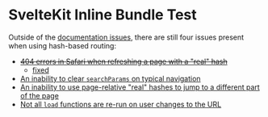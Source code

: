 # SvelteKit Inline Bundle Test

Outside of the [documentation issues](https://github.com/sveltejs/kit/issues/13233), there are still four issues present when using hash-based routing:

- ~~[404 errors in Safari when refreshing a page with a "real" hash](https://github.com/sveltejs/kit/issues/13318)~~
	- [fixed](https://github.com/sveltejs/kit/pull/13321)
- [An inability to clear `searchParams` on typical navigation](https://github.com/sveltejs/kit/issues/13319)
- [An inability to use page-relative "real" hashes to jump to a different part of the page](https://github.com/sveltejs/kit/issues/13320)
- [Not all `load` functions are re-run on user changes to the URL](https://github.com/sveltejs/kit/issues/13322)